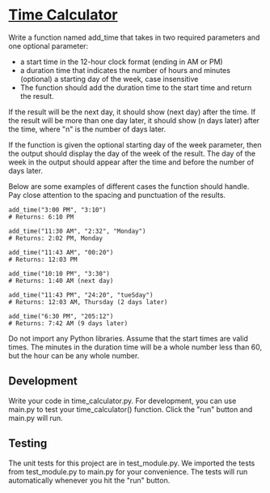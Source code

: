 # [Time Calculator](https://www.freecodecamp.org/learn/scientific-computing-with-python/scientific-computing-with-python-projects/time-calculator)

Write a function named add_time that takes in two required parameters and one optional parameter:

- a start time in the 12-hour clock format (ending in AM or PM)
- a duration time that indicates the number of hours and minutes
(optional) a starting day of the week, case insensitive
- The function should add the duration time to the start time and return the result.

If the result will be the next day, it should show (next day) after the time. If the result will be more than one day later, it should show (n days later) after the time, where "n" is the number of days later.

If the function is given the optional starting day of the week parameter, then the output should display the day of the week of the result. The day of the week in the output should appear after the time and before the number of days later.

Below are some examples of different cases the function should handle. Pay close attention to the spacing and punctuation of the results.
```
add_time("3:00 PM", "3:10")
# Returns: 6:10 PM

add_time("11:30 AM", "2:32", "Monday")
# Returns: 2:02 PM, Monday

add_time("11:43 AM", "00:20")
# Returns: 12:03 PM

add_time("10:10 PM", "3:30")
# Returns: 1:40 AM (next day)

add_time("11:43 PM", "24:20", "tueSday")
# Returns: 12:03 AM, Thursday (2 days later)

add_time("6:30 PM", "205:12")
# Returns: 7:42 AM (9 days later)
```
Do not import any Python libraries. Assume that the start times are valid times. The minutes in the duration time will be a whole number less than 60, but the hour can be any whole number.

## Development
Write your code in time_calculator.py. For development, you can use main.py to test your time_calculator() function. Click the "run" button and main.py will run.

## Testing
The unit tests for this project are in test_module.py. We imported the tests from test_module.py to main.py for your convenience. The tests will run automatically whenever you hit the "run" button.
